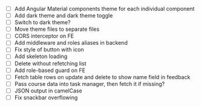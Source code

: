 - [ ] Add Angular Material components theme for each individual component
- [ ] Add dark theme and dark theme toggle
- [ ] Switch to dark theme?
- [ ] Move theme files to separate files
- [ ] CORS interceptor on FE
- [ ] Add middleware and roles aliases in backend
- [ ] Fix style of button with icon
- [ ] Add skeleton loading
- [ ] Delete without refetching list
- [ ] Add role-based guard on FE
- [ ] Fetch table rows on update and delete to show name field in feedback
- [ ] Pass course data into task manager, then fetch it if missing?
- [ ] JSON output in camelCase
- [ ] Fix snackbar overflowing
